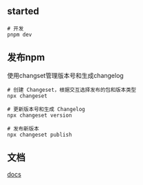 

## started

```
# 开发
pnpm dev
```

## 发布npm

使用changset管理版本号和生成changelog

```
# 创建 Changeset，根据交互选择发布的包和版本类型
npx changeset

# 更新版本号和生成 Changelog
npx changeset version

# 发布新版本
npx changeset publish
```

## 文档


[docs](https://cmsfe.netlify.app)

